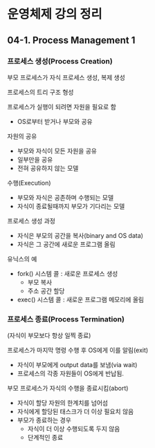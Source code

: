 # 운영체제 강의 정리

## 04-1. Process Management 1

### 프로세스 생성(Process Creation)

부모 프로세스가 자식 프로세스 생성, 복제 생성

프로세스의 트리 구조 형성

프로세스가 실행이 되려면 자원을 필요로 함

- OS로부터 받거나 부모와 공유

자원의 공유

- 부모와 자식이 모든 자원을 공유
- 일부만을 공유
- 전혀 공유하지 않는 모델

수행(Execution)

- 부모와 자식은 공존하며 수행되는 모델
- 자식이 종료될때까지 부모가 기다리는 모델

프로세스 생성 과정

- 자식은 부모의 공간을 복사(binary and OS data)
- 자식은 그 공간에 새로운 프로그램 올림

유닉스의 예

- fork() 시스템 콜 : 새로운 프로세스 생성
  - 부모 복사
  - 주소 공간 할당
- exec() 시스템 콜 : 새로운 프로그램 메모리에 올림

### 프로세스 종료(Process Termination)

(자식이 부모보다 항상 일찍 종료)

프로세스가 마지막 명령 수행 후 OS에게 이를 알림(exit)

- 자식이 부모에게 output data를 보냄(via wait) 
- 프로세스의 각종 자원들이 OS에게 반납됨.

부모 프로세스가 자식의 수행을 종료시킴(abort)

- 자식이 할당 자원의 한계치를 넘어섬
- 자식에게 할당된 태스크가 더 이상 필요치 않음
- 부모가 종료하는 경우
  - 자식이 더 이상 수행되도록 두지 않음
  - 단계적인 종료